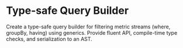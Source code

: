 # Type-safe Query Builder
Create a type-safe query builder for filtering metric streams (where, groupBy, having) using generics.
Provide fluent API, compile-time type checks, and serialization to an AST.
